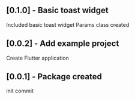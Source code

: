 ## [0.1.0] - Basic toast widget

Included basic toast widget
Params class created

## [0.0.2] - Add example project

Create Flutter application

## [0.0.1] - Package created

init commit

